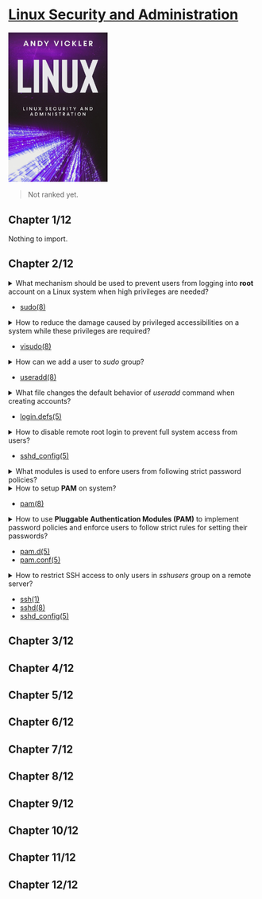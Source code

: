 # [Linux Security and Administration](#)
<img alt="linux-security-and-administration" src="covers/linux-security-and-administration.jpg" width="200"/>

> Not ranked yet.

## Chapter 1/12

Nothing to import.

## Chapter 2/12

<details>
<summary>What mechanism should be used to prevent users from logging into <b>root</b> account on a Linux system when high privileges are needed?</summary>

> Using `sudo` accounts.
</details>

* [sudo(8)](https://manpages.org/sudo/8)

<details>
<summary>How to reduce the damage caused by privileged accessibilities on a system while these privileges are required?</summary>

> Using a limited access account and by separating fine grained privileges into activities, causes damage to whole system reduced.
</details>

* [visudo(8)](https://manpages.org/visudo/8)

<details>
<summary>How can we add a user to <i>sudo</i> group?</summary>

> On account creation:

```sh
useradd -s /bin/bash -m -G sudo <username>
```

> After account creation:

```sh
usermod -a -G sudo <username>
```
</details>

* [useradd(8)](https://manpages.org/useradd/8)

<details>
<summary>What file changes the default behavior of <i>useradd</i> command when creating accounts?</summary>

```sh
/etc/login.defs
```
</details>

* [login.defs(5)](https://manpages.org/logindefs/5)

<details>
<summary>How to disable remote root login to prevent full system access from users?</summary>

> Set following configuration variable to `no` in `sshd` configuration:

```sh
sudoedit /etc/ssh/sshd_config
```

```conf
PermitRootLogin no
```

> And restart `sshd.service` on `systemd`:

```sh
sudo systemctl restart sshd.service
```
</details>

* [sshd\_config(5)](https://manpages.org/sshd_config/5)

<details>
<summary>What modules is used to enfore users from following strict password policies?</summary>

> **Pluggable Authentication Modules (PAM)**
</details>

<details>
<summary>How to setup <b>PAM</b> on system?</summary>

> Install PAM on system:

*archlinux*
```sh
sudo pacman -S pam
```

*debian*
```sh
sudo apt install libpam-cracklib
```

> **CentOS** and **Red Hat** distros already come with **PAM** enabled.
</details>

* [pam(8)](https://manpages.org/pam/8)

<details>
<summary>How to use <b>Pluggable Authentication Modules (PAM)</b> to implement password policies and enforce users to follow strict rules for setting their passwords?</summary>

> Configure **PAM** by editing following configuration file:

```sh
sudoedit /etc/pam.d/passwd
```

Uncomment the line having following content:

```conf
password required pam_cracklib.so difok=2 minlen=8 dcredit=2 ocredit=2 retry=3
```

* `difok`: check the number of characters used in the current password compared to previous one.
* `minlen`: minimum length every password should have.
* `dcredit`: the least number of numerals every password should have.
* `ocredit`: the least number of special characters(?) every password should have.
* `retry`: the number of times users can enter an incorrect password before getting locked.
</details>

* [pam.d(5)](https://manpages.org/pamd/5)
* [pam.conf(5)](https://manpages.org/pamconf/5)

<details>
<summary>How to restrict SSH access to only users in <i>sshusers</i> group on a remote server?</summary>

> Create a new group called `sshusers`:

```sh
sudo groupadd sshusers
```

> Add appropriate users to this group:

```sh
sudo usermod -a -G sshusers <username>
```

> Allow users of this group to login in `/etc/ssh/sshd_config` configuration file:

```sh
AllowGroups sshusers
```

Restart `sshd.service`:

```sh
sudo systemctl restart sshd.service
```

> Using this configuration, a user who does not belong to this specific group will be prevented to access to the server over SSH; their passwords may be entered correctly, but they will not be given access. This reduces the chance of people hacking the server through brute force attacks.
</details>

* [ssh(1)](https://manpages.org/ssh/1)
* [sshd(8)](https://manpages.org/sshd/8)
* [sshd\_config(5)](https://manpages.org/sshd_config/5)

## Chapter 3/12
## Chapter 4/12
## Chapter 5/12
## Chapter 6/12
## Chapter 7/12
## Chapter 8/12
## Chapter 9/12
## Chapter 10/12
## Chapter 11/12
## Chapter 12/12
